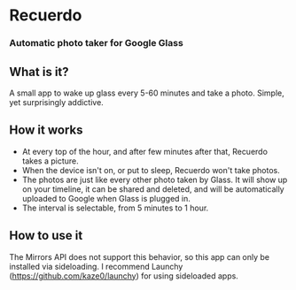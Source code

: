 # Recuerdo
### Automatic photo taker for Google Glass

## What is it?
A small app to wake up glass every 5-60 minutes and take a photo. Simple, yet surprisingly addictive. 


## How it works
* At every top of the hour, and after few minutes after that, Recuerdo takes a picture.
* When the device isn't on, or put to sleep, Recuerdo won't take photos.
* The photos are just like every other photo taken by Glass. It will show up on your timeline, it can be shared and deleted, and will be automatically uploaded to Google when Glass is plugged in.
* The interval is selectable, from 5 minutes to 1 hour.

## How to use it
The Mirrors API does not support this behavior, so this app can only be installed via sideloading. I recommend Launchy (https://github.com/kaze0/launchy) for using sideloaded apps.
